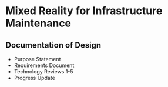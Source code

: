 # Mixed Reality for Infrastructure Maintenance
## Documentation of Design
* Purpose Statement
* Requirements Document
* Technology Reviews 1-5
* Progress Update
